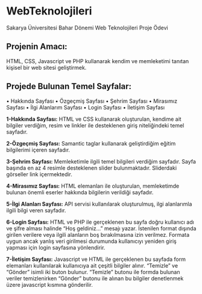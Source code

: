 # WebTeknolojileri
Sakarya Üniversitesi Bahar Dönemi Web Teknolojileri Proje Ödevi

## Projenin Amacı:
HTML, CSS, Javascript ve PHP kullanarak kendim ve memleketimi tanıtan kişisel bir web sitesi geliştirmek.


## Projede Bulunan Temel Sayfalar:
•	Hakkında Sayfası
•	Özgeçmiş Sayfası
•	Şehrim Sayfası
•	Mirasımız Sayfası
•	İlgi Alanlarım Sayfası
•	Login Sayfası
•	İletişim Sayfası

**1-Hakkında Sayfası:** HTML ve CSS kullanarak oluşturulan, kendime ait bilgiler verdiğim, resim ve linkler ile desteklenen giriş niteliğindeki temel sayfadır.

**2-Özgeçmiş Sayfası:** Samantic taglar kullanarak geliştirdiğim eğitim bilgilerimi içeren sayfadır.

**3-Şehrim Sayfası:** Memleketimle ilgili temel bilgileri verdiğim sayfadır. Sayfa başında en az 4 resimle desteklenen slider bulunmaktadır. Sliderdaki görseller link içermektedir.

**4-Mirasımız Sayfası:** HTML elemanları ile oluşturulan, memleketimde bulunan önemli eserler hakkında bilgilerin verildiği sayfadır.

**5-İlgi Alanları Sayfası:** API servisi kullanılarak oluşturulmuş, ilgi alanlarımla ilgili bilgi veren sayfadır.

**6-Login Sayfası:** HTML ve PHP ile gerçeklenen bu sayfa doğru kullanıcı adı ve şifre alması halinde “Hoş geldiniz…” mesajı yazar. İstenilen format dışında girilen verilere veya ilgili alanların boş bırakılmasına izin verilmez. Formata uygun ancak yanlış veri girilmesi durumunda kullanıcıyı yeniden giriş yapması için login sayfasına yönlendirir.

**7-İletişim Sayfası:** Javascript ve HTML ile gerçeklenen bu sayfada form elemanları kullanılarak kullanıcıya ait çeşitli bilgiler alınır. “Temizle” ve “Gönder” isimli iki buton bulunur. “Temizle” butonu ile formda bulunan veriler temizlenirken “Gönder” butonu ile alınan bu bilgiler denetlenmek üzere javascript kısmına gönderilir.
